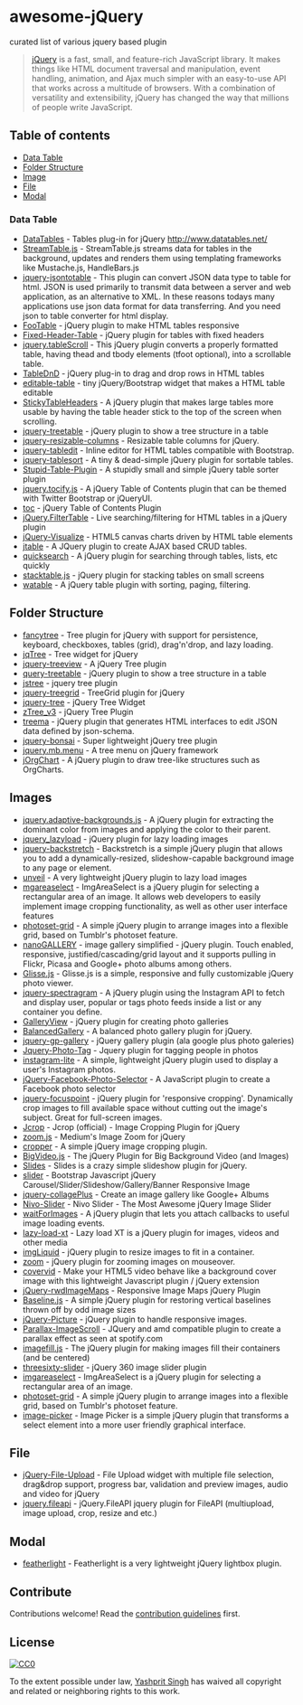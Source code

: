 # awesome-jQuery
curated list of various jquery based plugin
> [jQuery](http://jquery.com/) is a fast, small, and feature-rich JavaScript library. It makes things like HTML document traversal and manipulation, event handling, animation, and Ajax much simpler with an easy-to-use API that works across a multitude of browsers. With a combination of versatility and extensibility, jQuery has changed the way that millions of people write JavaScript.

## Table of contents

- [Data Table](#data-table)
- [Folder Structure](#folder-structure)
- [Image](#image)
- [File](#file)
- [Modal](#modal)

### Data Table
- [DataTables](https://github.com/DataTables/DataTables) - Tables plug-in for jQuery http://www.datatables.net/
- [StreamTable.js](https://github.com/jiren/StreamTable.js) - StreamTable.js streams data for tables in the background, updates and renders them using templating frameworks like Mustache.js, HandleBars.js 
- [jquery-jsontotable](https://github.com/jongha/jquery-jsontotable) - This plugin can convert JSON data type to table for html. JSON is used primarily to transmit data between a server and web application, as an alternative to XML. In these reasons todays many applications use json data format for data transferring. And you need json to table converter for html display. 
- [FooTable](https://github.com/fooplugins/FooTable) - jQuery plugin to make HTML tables responsive
- [Fixed-Header-Table](https://github.com/markmalek/Fixed-Header-Table) - jQuery plugin for tables with fixed headers 
- [jquery.tableScroll](https://github.com/farinspace/jquery.tableScroll) - This jQuery plugin converts a properly formatted table, having thead and tbody elements (tfoot optional), into a scrollable table.
- [TableDnD](https://github.com/isocra/TableDnD) - jQuery plug-in to drag and drop rows in HTML tables
- [editable-table](https://github.com/mindmup/editable-table) - tiny jQuery/Bootstrap widget that makes a HTML table editable
- [StickyTableHeaders](https://github.com/jmosbech/StickyTableHeaders) - A jQuery plugin that makes large tables more usable by having the table header stick to the top of the screen when scrolling.
- [jquery-treetable](https://github.com/ludo/jquery-treetable) - jQuery plugin to show a tree structure in a table
- [jquery-resizable-columns](https://github.com/dobtco/jquery-resizable-columns) - Resizable table columns for jQuery.
- [jquery-tabledit](https://github.com/markcell/jquery-tabledit) - Inline editor for HTML tables compatible with Bootstrap. 
- [jquery-tablesort](https://github.com/kylefox/jquery-tablesort) - A tiny & dead-simple jQuery plugin for sortable tables.
- [Stupid-Table-Plugin](https://github.com/joequery/Stupid-Table-Plugin) - A stupidly small and simple jQuery table sorter plugin
- [jquery.tocify.js](https://github.com/gfranko/jquery.tocify.js) - A jQuery Table of Contents plugin that can be themed with Twitter Bootstrap or jQueryUI.
- [toc](https://github.com/jgallen23/toc) - jQuery Table of Contents Plugin
- [jQuery.FilterTable](https://github.com/sunnywalker/jQuery.FilterTable) - Live searching/filtering for HTML tables in a jQuery plugin
- [jQuery-Visualize](https://github.com/filamentgroup/jQuery-Visualize) - HTML5 canvas charts driven by HTML table elements
- [jtable](https://github.com/hikalkan/jtable) - A JQuery plugin to create AJAX based CRUD tables.
- [quicksearch](https://github.com/riklomas/quicksearch) - A jQuery plugin for searching through tables, lists, etc quickly
- [stacktable.js](https://github.com/johnpolacek/stacktable.js) - jQuery plugin for stacking tables on small screens
- [watable](https://github.com/wootapa/watable) - A jQuery table plugin with sorting, paging, filtering.

## Folder Structure
- [fancytree](https://github.com/mar10/fancytree) - Tree plugin for jQuery with support for persistence, keyboard, checkboxes, tables (grid), drag'n'drop, and lazy loading.
- [jqTree](https://github.com/mbraak/jqTree) - Tree widget for jQuery
- [jquery-treeview](https://github.com/jzaefferer/jquery-treeview) - A jQuery Tree plugin 
- [query-treetable](https://github.com/ludo/jquery-treetable) - jQuery plugin to show a tree structure in a table
- [jstree](https://github.com/vakata/jstree) - jquery tree plugin 
- [jquery-treegrid](https://github.com/maxazan/jquery-treegrid) - TreeGrid plugin for jQuery
- [jquery-tree](https://github.com/daredevel/jquery-tree) - jQuery Tree Widget 
- [zTree_v3](https://github.com/zTree/zTree_v3) - jQuery Tree Plugin
- [treema](https://github.com/codecombat/treema) - jQuery plugin that generates HTML interfaces to edit JSON data defined by json-schema.
- [jquery-bonsai](https://github.com/aexmachina/jquery-bonsai) - Super lightweight jQuery tree plugin
- [jquery.mb.menu](https://github.com/pupunzi/jquery.mb.menu) - A tree menu on jQuery framework 
- [jOrgChart](https://github.com/wesnolte/jOrgChart) - A jQuery plugin to draw tree-like structures such as OrgCharts.

## Images
- [jquery.adaptive-backgrounds.js](https://github.com/briangonzalez/jquery.adaptive-backgrounds.js) - A jQuery plugin for extracting the dominant color from images and applying the color to their parent.
- [jquery_lazyload](https://github.com/tuupola/jquery_lazyload) - jQuery plugin for lazy loading images
- [jquery-backstretch](https://github.com/srobbin/jquery-backstretch) - Backstretch is a simple jQuery plugin that allows you to add a dynamically-resized, slideshow-capable background image to any page or element. 
- [unveil](https://github.com/luis-almeida/unveil) - A very lightweight jQuery plugin to lazy load images
- [mgareaselect](https://github.com/odyniec/imgareaselect) - ImgAreaSelect is a jQuery plugin for selecting a rectangular area of an image. It allows web developers to easily implement image cropping functionality, as well as other user interface features
- [photoset-grid](https://github.com/stylehatch/photoset-grid) - A simple jQuery plugin to arrange images into a flexible grid, based on Tumblr's photoset feature.
- [nanoGALLERY](https://github.com/Kris-B/nanoGALLERY) - image gallery simplified - jQuery plugin. Touch enabled, responsive, justified/cascading/grid layout and it supports pulling in Flickr, Picasa and Google+ photo albums among others.
- [Glisse.js](https://github.com/Victa/Glisse.js) - Glisse.js is a simple, responsive and fully customizable jQuery photo viewer.
- [jquery-spectragram](https://github.com/adrianengine/jquery-spectragram) - A jQuery plugin using the Instagram API to fetch and display user, popular or tags photo feeds inside a list or any container you define.
- [GalleryView](https://github.com/jackwanders/GalleryView) - jQuery plugin for creating photo galleries
- [BalancedGallery](https://github.com/repp/BalancedGallery) - A balanced photo gallery plugin for jQuery.
- [jquery-gp-gallery](https://github.com/ionelmc/jquery-gp-gallery) - jQuery gallery plugin (ala google plus photo galeries)
- [Jquery-Photo-Tag](https://github.com/kmendes/Jquery-Photo-Tag) - Jquery plugin for tagging people in photos
- [instagram-lite](https://github.com/michael-lynch/instagram-lite) - A simple, lightweight jQuery plugin used to display a user's Instagram photos.
- [jQuery-Facebook-Photo-Selector](https://github.com/cshold/jQuery-Facebook-Photo-Selector) - A JavaScript plugin to create a Facebook photo selector
- [jquery-focuspoint](https://github.com/jonom/jquery-focuspoint) - jQuery plugin for 'responsive cropping'. Dynamically crop images to fill available space without cutting out the image's subject. Great for full-screen images.
- [Jcrop](https://github.com/tapmodo/Jcrop) - Jcrop (official) - Image Cropping Plugin for jQuery 
- [zoom.js](https://github.com/fat/zoom.js) - Medium's Image Zoom for jQuery
- [cropper](https://github.com/fengyuanchen/cropper) - A simple jQuery image cropping plugin.
- [BigVideo.js](https://github.com/dfcb/BigVideo.js) - The jQuery Plugin for Big Background Video (and Images)
- [Slides](https://github.com/nathansearles/Slides) - Slides is a crazy simple slideshow plugin for jQuery.
- [slider](https://github.com/jssor/slider) - Bootstrap Javascript jQuery Carousel/Slider/Slideshow/Gallery/Banner Responsive Image
- [jquery-collagePlus](https://github.com/ed-lea/jquery-collagePlus) - Create an image gallery like Google+ Albums
- [Nivo-Slider](https://github.com/gilbitron/Nivo-Slider) - Nivo Slider - The Most Awesome jQuery Image Slider 
- [waitForImages](https://github.com/alexanderdickson/waitForImages) - A jQuery plugin that lets you attach callbacks to useful image loading events.
- [lazy-load-xt](https://github.com/ressio/lazy-load-xt) - Lazy load XT is a jQuery plugin for images, videos and other media
- [imgLiquid](https://github.com/karacas/imgLiquid) - jQuery plugin to resize images to fit in a container.
- [zoom](https://github.com/jackmoore/zoom) - jQuery plugin for zooming images on mouseover. 
- [covervid](https://github.com/stefanerickson/covervid) - Make your HTML5 video behave like a background cover image with this lightweight Javascript plugin / jQuery extension
- [jQuery-rwdImageMaps](https://github.com/stowball/jQuery-rwdImageMaps) - Responsive Image Maps jQuery Plugin
- [Baseline.js](https://github.com/daneden/Baseline.js) - A simple jQuery plugin for restoring vertical baselines thrown off by odd image sizes
- [jQuery-Picture](https://github.com/Abban/jQuery-Picture) - jQuery plugin to handle responsive images.
- [Parallax-ImageScroll](https://github.com/pederan/Parallax-ImageScroll) - JQuery and amd compatible plugin to create a parallax effect as seen at spotify.com
- [imagefill.js](https://github.com/johnpolacek/imagefill.js) - The jQuery plugin for making images fill their containers (and be centered)
- [threesixty-slider](https://github.com/creativeaura/threesixty-slider) - jQuery 360 image slider plugin 
- [imgareaselect](https://github.com/odyniec/imgareaselect) - ImgAreaSelect is a jQuery plugin for selecting a rectangular area of an image.
- [photoset-grid](https://github.com/stylehatch/photoset-grid) - A simple jQuery plugin to arrange images into a flexible grid, based on Tumblr's photoset feature.
- [image-picker](https://github.com/rvera/image-picker) - Image Picker is a simple jQuery plugin that transforms a select element into a more user friendly graphical interface.

## File
- [jQuery-File-Upload](https://github.com/blueimp/jQuery-File-Upload) - File Upload widget with multiple file selection, drag&drop support, progress bar, validation and preview images, audio and video for jQuery
- [jquery.fileapi](https://github.com/RubaXa/jquery.fileapi) - jQuery.FileAPI jquery plugin for FileAPI (multiupload, image upload, crop, resize and etc.)

## Modal
- [featherlight](https://github.com/noelboss/featherlight) - Featherlight is a very lightweight jQuery lightbox plugin. 

## Contribute

Contributions welcome! Read the [contribution guidelines](contributing.md) first.


## License

[![CC0](http://i.creativecommons.org/p/zero/1.0/88x31.png)](http://creativecommons.org/publicdomain/zero/1.0/)

To the extent possible under law, [Yashprit Singh](http://yashprit.com) has waived all copyright and related or neighboring rights to this work.
